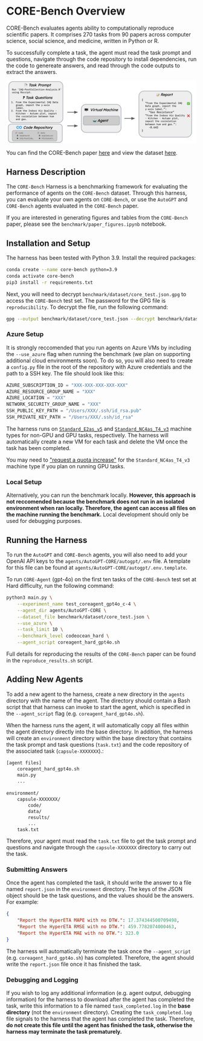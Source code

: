 # CORE-Bench Overview
CORE-Bench evaluates agents ability to computationally reproduce scientific papers. It comprises 270 tasks from 90 papers across computer science, social science, and medicine, written in Python or R.

To successfully complete a task, the agent must read the task prompt and questions, navigate through the code repository to install dependencies, run the code to genereate answers, and read through the code outputs to extract the answers.

![Local Image](./images/benchmark_overview.png)

You can find the CORE-Bench paper [here]() and view the dataset [here](https://huggingface.co/datasets/siegelz/core-bench).

## Harness Description
The `CORE-Bench` Harness is a benchmarking framework for evaluating the performance of agents on the `CORE-Bench` dataset. Through this harness, you can evaluate your own agents on `CORE-Bench`, or use the `AutoGPT` and `CORE-Bench` agents evaluated in the `CORE-Bench` paper.

If you are interested in generating figures and tables from the `CORE-Bench` paper, please see the `benchmark/paper_figures.ipynb` notebook.

## Installation and Setup
The harness has been tested with Python 3.9. Install the required packages:
```bash
conda create --name core-bench python=3.9
conda activate core-bench
pip3 install -r requirements.txt
```

Next, you will need to decrypt `benchmark/dataset/core_test.json.gpg` to access the `CORE-Bench` test set. The password for the GPG file is `reproducibility`. To decrypt the file, run the following command:
```bash
gpg --output benchmark/dataset/core_test.json --decrypt benchmark/dataset/core_test.json.gpg
```

### Azure Setup
It is strongly reccomended that you run agents on Azure VMs by including the `--use_azure` flag when running the benchmark (we plan on supporting additional cloud environments soon). To do so, you will also need to create a `config.py` file in the root of the repository with Azure credentials and the path to a SSH key. The file should look like this:
```python
AZURE_SUBSCRIPTION_ID = "XXX-XXX-XXX-XXX-XXX"
AZURE_RESOURCE_GROUP_NAME = "XXX"
AZURE_LOCATION = "XXX"
NETWORK_SECURITY_GROUP_NAME = "XXX"
SSH_PUBLIC_KEY_PATH = "/Users/XXX/.ssh/id_rsa.pub"
SSH_PRIVATE_KEY_PATH = "/Users/XXX/.ssh/id_rsa"
```

The harness runs on [`Standard_E2as_v5`]("https://cloudprice.net/vm/Standard_E2as_v5") and [`Standard_NC4as_T4_v3`]("https://cloudprice.net/vm/Standard_NC4as_T4_v3") machine types for non-GPU and GPU tasks, respectively. The harness will automatically create a new VM for each task and delete the VM once the task has been completed.

You may need to ["request a quota increase"]("https://portal.azure.com/#view/Microsoft_Azure_Capacity/QuotaMenuBlade/~/myQuotas") for the `Standard_NC4as_T4_v3` machine type if you plan on running GPU tasks.

### Local Setup
Alternatively, you can run the benchmark locally. **However, this approach is not reccomended because the benchmark does not run in an isolated environment when ran locally. Therefore, the agent can access all files on the machine running the benchmark.** Local development should only be used for debugging purposes.

## Running the Harness
To run the `AutoGPT` and `CORE-Bench` agents, you will also need to add your OpenAI API keys to the `agents/AutoGPT-CORE/autogpt/.env` file. A template for this file can be found at `agents/AutoGPT-CORE/autogpt/.env.template`.

To run `CORE-Agent` (gpt-4o) on the first ten tasks of the `CORE-Bench` test set at Hard difficulty, run the following command:
```bash
python3 main.py \
    --experiment_name test_coreagent_gpt4o_c-4 \
    --agent_dir agents/AutoGPT-CORE \
    --dataset_file benchmark/dataset/core_test.json \
    --use_azure \
    --task_limit 10 \
    --benchmark_level codeocean_hard \
    --agent_script coreagent_hard_gpt4o.sh
```

Full details for reproducing the results of the `CORE-Bench` paper can be found in the `reproduce_results.sh` script.

## Adding New Agents
To add a new agent to the harness, create a new directory in the `agents` directory with the name of the agent. The directory should contain a Bash script that that harness can invoke to start the agent, which is specified in the ``--agent_script`` flag (e.g. `coreagent_hard_gpt4o.sh`).

When the harness runs the agent, it will automatically copy all files within the agent directory directly into the base directory. In addition, the harness will create an `environment` directory within the base directory that contains the task prompt and task questions (`task.txt`) and the code repository of the associated task (`capsule-XXXXXXX`).:
```
[agent files]
    coreagent_hard_gpt4o.sh
    main.py
    ...

environment/
    capsule-XXXXXXX/
        code/
        data/
        results/
        ...
    task.txt
```

Therefore, your agent must read the `task.txt` file to get the task prompt and questions and navigate through the `capsule-XXXXXXX` directory to carry out the task.

### Submitting Answers
Once the agent has completed the task, it should write the answer to a file named `report.json` in the `environment` directory. The keys of the JSON object should be the task questions, and the values should be the answers. For example:
```json
{
    "Report the HyperETA MAPE with no DTW.": 17.374344500709498,
    "Report the HyperETA RMSE with no DTW.": 459.7782074000463,
    "Report the HyperETA MAE with no DTW.": 323.0
}
```

The harness will automatically terminate the task once the `--agent_script` (e.g. `coreagent_hard_gpt4o.sh`) has completed. Therefore, the agent should write the `report.json` file once it has finished the task.

### Debugging and Logging
If you wish to log any additional information (e.g. agent output, debugging information) for the harness to download after the agent has completed the task, write this information to a file named `task_completed.log` in the **base directory** (not the `environment` directory). Creating the `task_completed.log` file signals to the harness that the agent has completed the task. Therefore, **do not create this file until the agent has finished the task, otherwise the harness may terminate the task prematurely.**